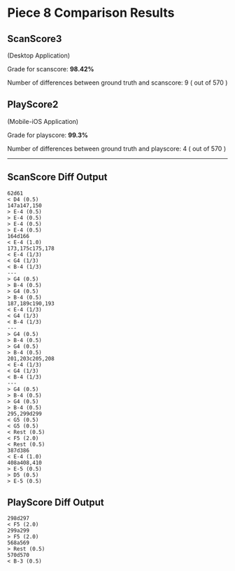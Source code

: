 # Piece 8 Comparison Results
## ScanScore3
(Desktop Application)

Grade for scanscore: **98.42%**

Number of differences between ground truth and scanscore:        9
( out of 570
)

## PlayScore2

(Mobile-iOS Application)

Grade for playscore: **99.3%**

Number of differences between ground truth and playscore:        4
( out of 570
)

----------------------------------------
## ScanScore Diff Output

```
62d61
< D4 (0.5) 
147a147,150
> E-4 (0.5) 
> E-4 (0.5) 
> E-4 (0.5) 
> E-4 (0.5) 
164d166
< E-4 (1.0) 
173,175c175,178
< E-4 (1/3) 
< G4 (1/3) 
< B-4 (1/3) 
---
> G4 (0.5) 
> B-4 (0.5) 
> G4 (0.5) 
> B-4 (0.5) 
187,189c190,193
< E-4 (1/3) 
< G4 (1/3) 
< B-4 (1/3) 
---
> G4 (0.5) 
> B-4 (0.5) 
> G4 (0.5) 
> B-4 (0.5) 
201,203c205,208
< E-4 (1/3) 
< G4 (1/3) 
< B-4 (1/3) 
---
> G4 (0.5) 
> B-4 (0.5) 
> G4 (0.5) 
> B-4 (0.5) 
295,299d299
< G5 (0.5) 
< G5 (0.5) 
< Rest (0.5) 
< F5 (2.0) 
< Rest (0.5) 
387d386
< E-4 (1.0) 
408a408,410
> E-5 (0.5) 
> D5 (0.5) 
> E-5 (0.5) 
```

## PlayScore Diff Output

```
298d297
< F5 (2.0) 
299a299
> F5 (2.0) 
568a569
> Rest (0.5) 
570d570
< B-3 (0.5) 
```

